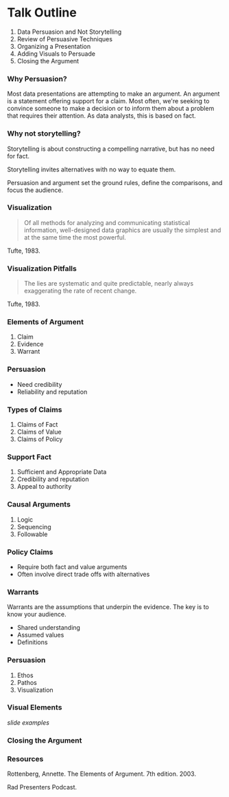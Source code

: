 # Talk Outline

1. Data Persuasion and Not Storytelling
2. Review of Persuasive Techniques
3. Organizing a Presentation
4. Adding Visuals to Persuade
5. Closing the Argument

### Why Persuasion?

Most data presentations are attempting to make an argument. An argument is a statement offering support for a claim. Most often, we're seeking to convince someone to make a decision or to inform them about a problem that requires their attention. As data analysts, this is based on fact.

### Why not storytelling?

Storytelling is about constructing a compelling narrative, but has no need for fact.

Storytelling invites alternatives with no way to equate them.

Persuasion and argument set the ground rules, define the comparisons, and focus the audience.

### Visualization

> Of all methods for analyzing and communicating statistical
> information, well-designed data graphics are usually the
> simplest and at the same time the most powerful.

Tufte, 1983.

### Visualization Pitfalls

> The lies are systematic and quite predictable, nearly always
> exaggerating the rate of recent change.

Tufte, 1983.


### Elements of Argument

1. Claim
2. Evidence
3. Warrant

### Persuasion

- Need credibility
- Reliability and reputation

### Types of Claims

1. Claims of Fact
2. Claims of Value
3. Claims of Policy

### Support Fact

1. Sufficient and Appropriate Data
2. Credibility and reputation
3. Appeal to authority

### Causal Arguments

1. Logic
2. Sequencing
3. Followable

### Policy Claims

- Require both fact and value arguments
- Often involve direct trade offs with alternatives


### Warrants

Warrants are the assumptions that underpin the evidence.
The key is to know your audience.

- Shared understanding
- Assumed values
- Definitions

### Persuasion

1. Ethos
2. Pathos
3. Visualization

### Visual Elements

*slide examples*

### Closing the Argument

### Resources

Rottenberg, Annette. The Elements of Argument. 7th edition. 2003.

Rad Presenters Podcast.
